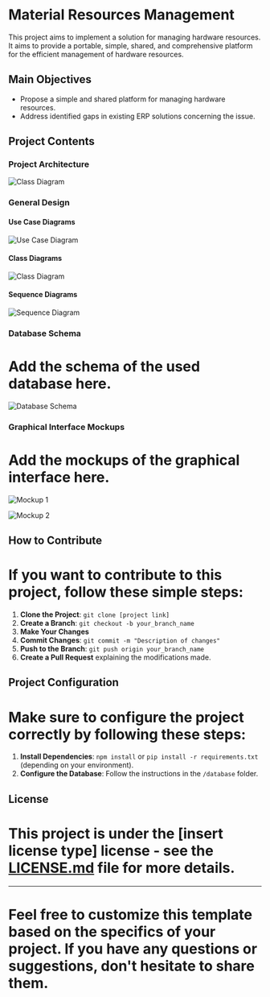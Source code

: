 # Material Resources Management

This project aims to implement a solution for managing hardware resources. It aims to provide a portable, simple, shared, and comprehensive platform for the efficient management of hardware resources.

## Main Objectives

- Propose a simple and shared platform for managing hardware resources.
- Address identified gaps in existing ERP solutions concerning the issue.

## Project Contents

### Project Architecture

![Class Diagram](path/to/class_diagram.png)

### General Design

#### Use Case Diagrams

![Use Case Diagram](path/to/use_case_diagram.png)

#### Class Diagrams

![Class Diagram](path/to/class_diagram.png)

#### Sequence Diagrams

![Sequence Diagram](path/to/sequence_diagram.png)

### Database Schema

# Add the schema of the used database here.

![Database Schema](path/to/database_schema.png)

### Graphical Interface Mockups

# Add the mockups of the graphical interface here.

![Mockup 1](path/to/mockup_1.png)

![Mockup 2](path/to/mockup_2.png)

## How to Contribute

# If you want to contribute to this project, follow these simple steps:

1. **Clone the Project**: `git clone [project link]`
2. **Create a Branch**: `git checkout -b your_branch_name`
3. **Make Your Changes**
4. **Commit Changes**: `git commit -m "Description of changes"`
5. **Push to the Branch**: `git push origin your_branch_name`
6. **Create a Pull Request** explaining the modifications made.

## Project Configuration

# Make sure to configure the project correctly by following these steps:

1. **Install Dependencies**: `npm install` or `pip install -r requirements.txt` (depending on your environment).
2. **Configure the Database**: Follow the instructions in the `/database` folder.

## License

# This project is under the [insert license type] license - see the [LICENSE.md](LICENSE.md) file for more details.

---

# Feel free to customize this template based on the specifics of your project. If you have any questions or suggestions, don't hesitate to share them.
